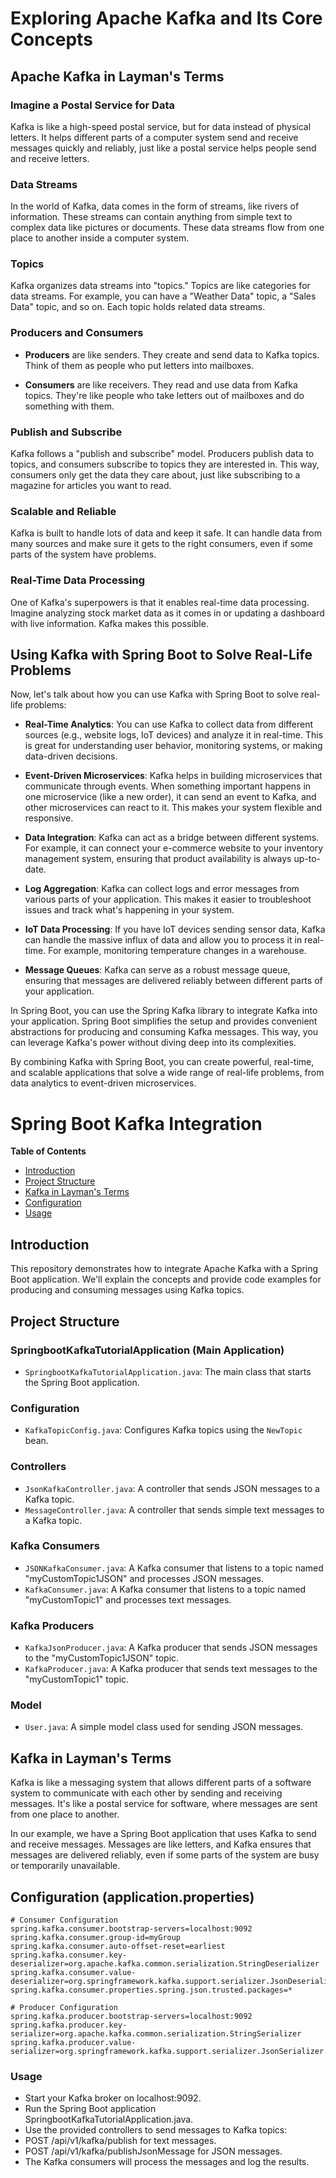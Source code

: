 # Exploring Apache Kafka and Its Core Concepts

## Apache Kafka in Layman's Terms

### Imagine a Postal Service for Data

Kafka is like a high-speed postal service, but for data instead of physical letters. It helps different parts of a computer system send and receive messages quickly and reliably, just like a postal service helps people send and receive letters.

### Data Streams

In the world of Kafka, data comes in the form of streams, like rivers of information. These streams can contain anything from simple text to complex data like pictures or documents. These data streams flow from one place to another inside a computer system.

### Topics

Kafka organizes data streams into "topics." Topics are like categories for data streams. For example, you can have a "Weather Data" topic, a "Sales Data" topic, and so on. Each topic holds related data streams.

### Producers and Consumers

- **Producers** are like senders. They create and send data to Kafka topics. Think of them as people who put letters into mailboxes.
  
- **Consumers** are like receivers. They read and use data from Kafka topics. They're like people who take letters out of mailboxes and do something with them.

### Publish and Subscribe

Kafka follows a "publish and subscribe" model. Producers publish data to topics, and consumers subscribe to topics they are interested in. This way, consumers only get the data they care about, just like subscribing to a magazine for articles you want to read.

### Scalable and Reliable

Kafka is built to handle lots of data and keep it safe. It can handle data from many sources and make sure it gets to the right consumers, even if some parts of the system have problems.

### Real-Time Data Processing

One of Kafka's superpowers is that it enables real-time data processing. Imagine analyzing stock market data as it comes in or updating a dashboard with live information. Kafka makes this possible.

## Using Kafka with Spring Boot to Solve Real-Life Problems

Now, let's talk about how you can use Kafka with Spring Boot to solve real-life problems:

- **Real-Time Analytics**: You can use Kafka to collect data from different sources (e.g., website logs, IoT devices) and analyze it in real-time. This is great for understanding user behavior, monitoring systems, or making data-driven decisions.

- **Event-Driven Microservices**: Kafka helps in building microservices that communicate through events. When something important happens in one microservice (like a new order), it can send an event to Kafka, and other microservices can react to it. This makes your system flexible and responsive.

- **Data Integration**: Kafka can act as a bridge between different systems. For example, it can connect your e-commerce website to your inventory management system, ensuring that product availability is always up-to-date.

- **Log Aggregation**: Kafka can collect logs and error messages from various parts of your application. This makes it easier to troubleshoot issues and track what's happening in your system.

- **IoT Data Processing**: If you have IoT devices sending sensor data, Kafka can handle the massive influx of data and allow you to process it in real-time. For example, monitoring temperature changes in a warehouse.

- **Message Queues**: Kafka can serve as a robust message queue, ensuring that messages are delivered reliably between different parts of your application.

In Spring Boot, you can use the Spring Kafka library to integrate Kafka into your application. Spring Boot simplifies the setup and provides convenient abstractions for producing and consuming Kafka messages. This way, you can leverage Kafka's power without diving deep into its complexities.

By combining Kafka with Spring Boot, you can create powerful, real-time, and scalable applications that solve a wide range of real-life problems, from data analytics to event-driven microservices.
















# Spring Boot Kafka Integration

**Table of Contents**
- [Introduction](#introduction)
- [Project Structure](#project-structure)
- [Kafka in Layman's Terms](#kafka-in-laymans-terms)
- [Configuration](#configuration)
- [Usage](#usage)

## Introduction

This repository demonstrates how to integrate Apache Kafka with a Spring Boot application. We'll explain the concepts and provide code examples for producing and consuming messages using Kafka topics.

## Project Structure

### SpringbootKafkaTutorialApplication (Main Application)

- `SpringbootKafkaTutorialApplication.java`: The main class that starts the Spring Boot application.

### Configuration

- `KafkaTopicConfig.java`: Configures Kafka topics using the `NewTopic` bean.

### Controllers

- `JsonKafkaController.java`: A controller that sends JSON messages to a Kafka topic.
- `MessageController.java`: A controller that sends simple text messages to a Kafka topic.

### Kafka Consumers

- `JSONKafkaConsumer.java`: A Kafka consumer that listens to a topic named "myCustomTopic1JSON" and processes JSON messages.
- `KafkaConsumer.java`: A Kafka consumer that listens to a topic named "myCustomTopic1" and processes text messages.

### Kafka Producers

- `KafkaJsonProducer.java`: A Kafka producer that sends JSON messages to the "myCustomTopic1JSON" topic.
- `KafkaProducer.java`: A Kafka producer that sends text messages to the "myCustomTopic1" topic.

### Model

- `User.java`: A simple model class used for sending JSON messages.

## Kafka in Layman's Terms

Kafka is like a messaging system that allows different parts of a software system to communicate with each other by sending and receiving messages. It's like a postal service for software, where messages are sent from one place to another.

In our example, we have a Spring Boot application that uses Kafka to send and receive messages. Messages are like letters, and Kafka ensures that messages are delivered reliably, even if some parts of the system are busy or temporarily unavailable.

## Configuration (application.properties)

```properties
# Consumer Configuration
spring.kafka.consumer.bootstrap-servers=localhost:9092
spring.kafka.consumer.group-id=myGroup
spring.kafka.consumer.auto-offset-reset=earliest
spring.kafka.consumer.key-deserializer=org.apache.kafka.common.serialization.StringDeserializer
spring.kafka.consumer.value-deserializer=org.springframework.kafka.support.serializer.JsonDeserializer
spring.kafka.consumer.properties.spring.json.trusted.packages=*

# Producer Configuration
spring.kafka.producer.bootstrap-servers=localhost:9092
spring.kafka.producer.key-serializer=org.apache.kafka.common.serialization.StringSerializer
spring.kafka.producer.value-serializer=org.springframework.kafka.support.serializer.JsonSerializer

```

### Usage
- Start your Kafka broker on localhost:9092.
- Run the Spring Boot application SpringbootKafkaTutorialApplication.java.
- Use the provided controllers to send messages to Kafka topics:
- POST /api/v1/kafka/publish for text messages.
- POST /api/v1/kafka/publishJsonMessage for JSON messages.
- The Kafka consumers will process the messages and log the results.
